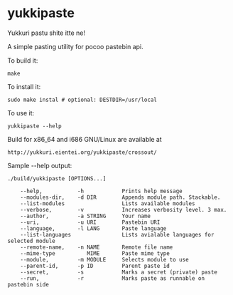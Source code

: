yukkipaste
==========

Yukkuri pastu shite itte ne!

A simple pasting utility for pocoo pastebin api.

To build it:

    make

To install it:
   
    sudo make instal # optional: DESTDIR=/usr/local

To use it:

    yukkipaste --help

Build for x86_64 and i686 GNU/Linux are available at

    http://yukkuri.eientei.org/yukkipaste/crossout/


Sample --help output:

    ./build/yukkipaste [OPTIONS...]

        --help,           -h            Prints help message
        --modules-dir,    -d DIR        Appends module path. Stackable.
        --list-modules                  Lists available modules
        --verbose,        -v            Increases verbosity level. 3 max.
        --author,         -a STRING     Your name
        --uri,            -u URI        Pastebin URI
        --language,       -l LANG       Paste language
        --list-languages                Lists avialable languages for selected module
        --remote-name,    -n NAME       Remote file name
        --mime-type          MIME       Paste mime type
        --module,         -m MODULE     Selects module to use
        --parent-id,      -p ID         Parent paste id
        --secret,         -s            Marks a secret (private) paste
        --run,            -r            Marks paste as runnable on pastebin side

